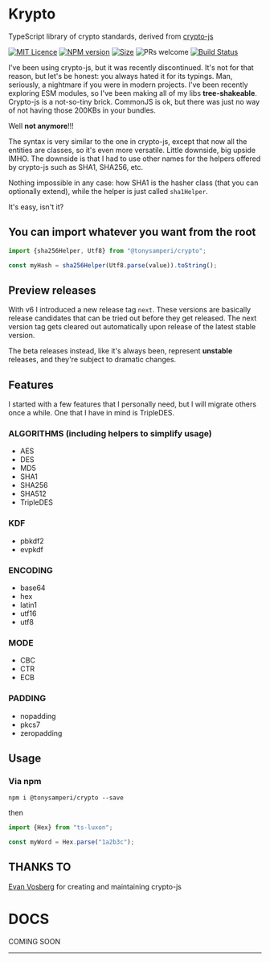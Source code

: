 # Krypto
TypeScript library of crypto standards, derived from [crypto-js](https://github.com/brix/crypto-js)

[![MIT Licence][licence-image]][licence] 
[![NPM version][npm-version-image]][npm-url] 
[![Size][size-url]][size-unpkg-url]
![PRs welcome][contributing-image]
[![Build Status][gh-actions-image]][gh-actions-url]

I've been using crypto-js, but it was recently discontinued.
It's not for that reason, but let's be honest: you always hated it for its typings.
Man, seriously, a nightmare if you were in modern projects.
I've been recently exploring ESM modules, so I've been making all of my libs **tree-shakeable**.
Crypto-js is a not-so-tiny brick. CommonJS is ok, but there was just no way of not having those 200KBs in your bundles.

Well **not anymore**!!!

The syntax is very similar to the one in crypto-js, except that now all the entities are classes, so it's even more versatile.
Little downside, big upside IMHO.
The downside is that I had to use other names for the helpers offered by crypto-js such as SHA1, SHA256, etc.

Nothing impossible in any case: how SHA1 is the hasher class (that you can optionally extend), while the helper is just called `sha1Helper`.

It's easy, isn't it?

## You can import whatever you want from the root

```js
import {sha256Helper, Utf8} from "@tonysamperi/crypto";

const myHash = sha256Helper(Utf8.parse(value)).toString();
```

## Preview releases
With v6 I introduced a new release tag `next`.
These versions are basically release candidates that can be tried out before they get released.
The next version tag gets cleared out automatically upon release of the latest stable version.

The beta releases instead, like it's always been, represent **unstable** releases, and they're subject to dramatic changes.

## Features

I started with a few features that I personally need, but I will migrate others once a while.
One that I have in mind is TripleDES.

### ALGORITHMS (including helpers to simplify usage)

* AES
* DES
* MD5
* SHA1
* SHA256
* SHA512
* TripleDES

### KDF

* pbkdf2
* evpkdf

### ENCODING

* base64
* hex
* latin1
* utf16
* utf8

### MODE

* CBC
* CTR
* ECB

### PADDING

* nopadding
* pkcs7
* zeropadding

## Usage

### Via npm

`npm i @tonysamperi/crypto --save`

then

```typescript
import {Hex} from "ts-luxon";

const myWord = Hex.parse("1a2b3c");
```

## THANKS TO

[Evan Vosberg](https://github.com/brix) for creating and maintaining crypto-js

# DOCS

COMING SOON

---

[//]: # (keep these ordered alphabetically)

[contributing-image]: https://img.shields.io/badge/PRs-welcome-brightgreen.svg

[gh-actions-url]: https://github.com/tonysamperi/krypto/actions?query=workflow%3A%22Test%22
[gh-actions-image]: https://github.com/tonysamperi/krypto/workflows/Test/badge.svg?branch=master

[licence-image]: https://img.shields.io/badge/license-MIT-blue.svg
[licence]: LICENCE

[npm-url]: https://npmjs.org/package/@tonysamperi%3Dkrypto
[npm-version-image]: https://badge.fury.io/js/@tonysamperi%3Dkrypto.svg

[size-url]: https://img.shields.io/bundlephobia/minzip/@tonysamperi/krypto
[size-unpkg-url]: https://unpkg.com/@tonysamperi/krypto@latest/dist/cjs/index.cjs
